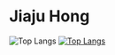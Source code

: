 # Jiaju Hong
![Top Langs](https://github-readme-stats.vercel.app/api/top-langs/?username=JiajuHong&hide_progress=true)
[![Top Langs](https://github-readme-stats.vercel.app/api/top-langs/?username=JiajuHong&layout=donut-vertical)](https://github.com/anuraghazra/github-readme-stats)
